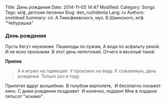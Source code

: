 Title: День рождения
Date: 2014-11-05 14:47
Modified: 
Category: Songs
Tags: м/ф, детские песенки
Slug: den_rozhdeniia
Lang: ru
Authors: znotdead
Summary: сл. А.Тимофеевского, муз. В.Шаинского, м/ф "Чебурашка" 

### День рождения

Пусть бегут неуклюже 
Пешеходы по лужам,
А вода по асфальту рекой.
И не ясно прохожим 
В этот день непогожий,
Отчего я веселый такой.

**Припев**
>А я играю на гармошке 
У прохожих на виду.
К сожаленью, день рожденья 
Только раз в году.

Прилетит вдруг волшебник 
В голубом вертолете, 
И бесплатно покажет кино.
С днем рождения поздравит 
И конечно, подарит
Мне в подарок пятьсот "эскимо".
